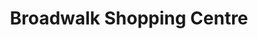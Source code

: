 ---
title: "Broadwalk Shopping Centre"
url: /bristol/broadwalk-shopping-centre/
shop: Einkaufszentrum
---